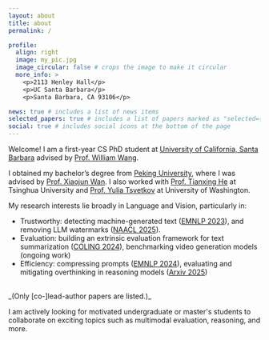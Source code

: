```yaml
---
layout: about
title: about
permalink: /

profile:
  align: right
  image: my_pic.jpg
  image_circular: false # crops the image to make it circular
  more_info: >
    <p>2113 Henley Hall</p>
    <p>UC Santa Barbara</p>
    <p>Santa Barbara, CA 93106</p>

news: true # includes a list of news items
selected_papers: true # includes a list of papers marked as "selected={true}"
social: true # includes social icons at the bottom of the page
---
```

Welcome! I am a first-year CS PhD student at [University of California, Santa Barbara](https://www.ucsb.edu/) advised by [Prof. William Wang](https://sites.cs.ucsb.edu/~william/).


I obtained my bachelor’s degree from [Peking University](https://english.pku.edu.cn/), where I was advised by [Prof. Xiaojun Wan](https://wanxiaojun.github.io/). I also worked with [Prof. Tianxing He](https://cloudygoose.github.io/) at Tsinghua University and [Prof. Yulia Tsvetkov](https://homes.cs.washington.edu/~yuliats/) at University of Washington.

My research interests lie broadly in Language and Vision, particularly in:
- Trustworthy: detecting machine-generated text ([EMNLP 2023](https://aclanthology.org/2023.findings-emnlp.318/)), and removing LLM watermarks ([NAACL 2025](https://arxiv.org/abs/2411.01222)).
- Evaluation: building an extrinsic evaluation framework for text summarization ([COLING 2024](https://aclanthology.org/2024.lrec-main.821/)), benchmarking video generation models (ongoing work)
- Efficiency: compressing prompts ([EMNLP 2024](https://aclanthology.org/2024.findings-emnlp.851/)), evaluating and mitigating overthinking in reasoning models ([Arxiv 2025](https://arxiv.org/abs/2504.13367))

<br>
_(Only [co-]lead-author papers are listed.)_

I am actively looking for motivated undergraduate or master's students to collaborate on exciting topics such as multimodal evaluation, reasoning, and more.
